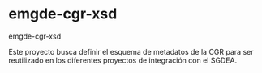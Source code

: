 # emgde-cgr-xsd
emgde-cgr-xsd

Este proyecto busca definir el esquema de metadatos de la CGR para ser reutilizado en los diferentes proyectos de integración con el SGDEA.
